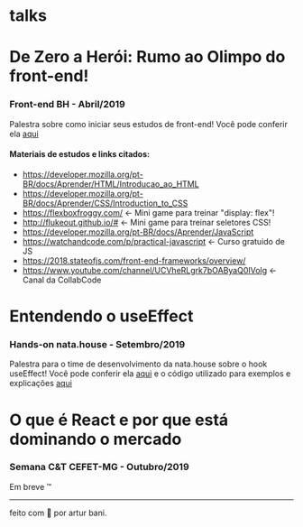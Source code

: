 # talks

# De Zero a Herói:  Rumo ao Olimpo do front-end!
###  Front-end BH - Abril/2019
Palestra sobre como iniciar seus estudos de front-end! Você pode conferir ela [aqui](https://docs.google.com/presentation/d/1mzqd3Dbt5bTz_J8bIB3qjy3MK-ODQ_dGGXZa5Kwk20k/edit?usp=sharing)

#### Materiais de estudos e links citados:
 - https://developer.mozilla.org/pt-BR/docs/Aprender/HTML/Introducao_ao_HTML
 - https://developer.mozilla.org/pt-BR/docs/Aprender/CSS/Introduction_to_CSS
 - https://flexboxfroggy.com/ <-  Mini game para treinar "display: flex"!
 - http://flukeout.github.io/# <- Mini game para treinar seletores CSS!
 - https://developer.mozilla.org/pt-BR/docs/Aprender/JavaScript 
 - https://watchandcode.com/p/practical-javascript <- Curso gratuido de JS
 - https://2018.stateofjs.com/front-end-frameworks/overview/
 - https://www.youtube.com/channel/UCVheRLgrk7bOAByaQ0IVolg <- Canal da CollabCode

# Entendendo o useEffect
### Hands-on nata.house - Setembro/2019
Palestra para o time de desenvolvimento da nata.house sobre o hook useEffect! Você pode conferir ela [aqui](https://docs.google.com/presentation/d/1RKieT_ipE9CRtqitiSD1V1Qd5-RKZqiY4DTxqfPAZHU/edit?usp=sharing) e o código utilizado para exemplos e explicações [aqui](https://github.com/arturbani/talks/tree/master/hands-on-useffect)

# O que é React e por que está dominando o mercado
### Semana C&T CEFET-MG - Outubro/2019
Em breve ™️

---
feito com 💙 por artur bani.
